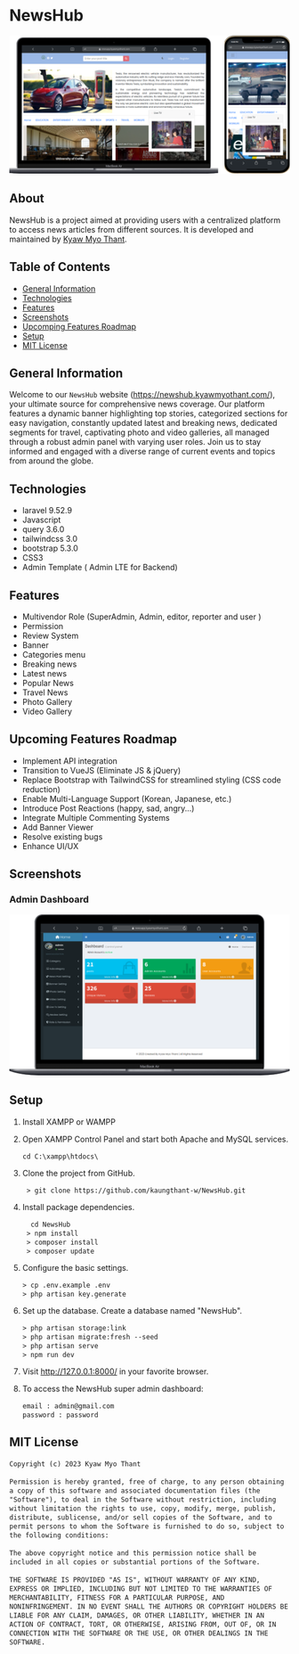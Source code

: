 # NewsHub
![video gallery](public/screenshoot/Group%201.png)

## About
NewsHub is a project aimed at providing users with a centralized platform to access news articles from different sources. It is developed and maintained by [Kyaw Myo Thant](https://www.newshub.kyawmyothant.com).

## Table of Contents
* [General Information](#general-information)
* [Technologies](#technologies)
* [Features](#features)
* [Screenshots](#screenshots)
* [Upcomping Features Roadmap](#upcoming-features-roadmap)
* [Setup](#setup)
* [MIT License](#mit-license)

## General Information
Welcome to our `NewsHub` website (https://newshub.kyawmyothant.com/), your ultimate source for comprehensive news coverage. Our platform features a dynamic banner highlighting top stories, categorized sections for easy navigation, constantly updated latest and breaking news, dedicated segments for travel, captivating photo and video galleries, all managed through a robust admin panel with varying user roles. Join us to stay informed and engaged with a diverse range of current events and topics from around the globe.


## Technologies
* laravel 9.52.9
* Javascript
* query 3.6.0
* tailwindcss 3.0
* bootstrap 5.3.0
* CSS3
* Admin Template ( Admin LTE for Backend)


## Features
* Multivendor Role (SuperAdmin, Admin, editor, reporter and user )
* Permission
* Review System
* Banner
* Categories menu
* Breaking news
* Latest news
* Popular News
* Travel News
* Photo Gallery
* Video Gallery

## Upcoming Features Roadmap
* Implement API integration
* Transition to VueJS (Eliminate JS & jQuery)
* Replace Bootstrap with TailwindCSS for streamlined styling (CSS code reduction)
* Enable Multi-Language Support (Korean, Japanese, etc.)
* Introduce Post Reactions (happy, sad, angry...)
* Integrate Multiple Commenting Systems
* Add Banner Viewer
* Resolve existing bugs
* Enhance UI/UX

## Screenshots

### Admin Dashboard
![video gallery](public/screenshoot/admindashboard.png)

## Setup
1. Install XAMPP or WAMPP
2. Open XAMPP Control Panel and start both Apache and MySQL services.
   ```
   cd C:\xampp\htdocs\
   ```
4. Clone the project from GitHub.
   ```
    > git clone https://github.com/kaungthant-w/NewsHub.git
   ```
5. Install package dependencies.
   ```
     cd NewsHub
    > npm install
    > composer install
    > composer update
   ```
6. Configure the basic settings.
   ```
   > cp .env.example .env
   > php artisan key.generate
   ```
   
7. Set up the database.
   Create a database named "NewsHub".
   ```
   > php artisan storage:link
   > php artisan migrate:fresh --seed
   > php artisan serve
   > npm run dev
   ```
9. Visit  http://127.0.0.1:8000/ in your favorite browser.
10. To access the NewsHub super admin dashboard:
    ```
    email : admin@gmail.com
    password : password
    ```
    


## MIT License
```
Copyright (c) 2023 Kyaw Myo Thant

Permission is hereby granted, free of charge, to any person obtaining a copy of this software and associated documentation files (the "Software"), to deal in the Software without restriction, including without limitation the rights to use, copy, modify, merge, publish, distribute, sublicense, and/or sell copies of the Software, and to permit persons to whom the Software is furnished to do so, subject to the following conditions:

The above copyright notice and this permission notice shall be included in all copies or substantial portions of the Software.

THE SOFTWARE IS PROVIDED "AS IS", WITHOUT WARRANTY OF ANY KIND, EXPRESS OR IMPLIED, INCLUDING BUT NOT LIMITED TO THE WARRANTIES OF MERCHANTABILITY, FITNESS FOR A PARTICULAR PURPOSE, AND NONINFRINGEMENT. IN NO EVENT SHALL THE AUTHORS OR COPYRIGHT HOLDERS BE LIABLE FOR ANY CLAIM, DAMAGES, OR OTHER LIABILITY, WHETHER IN AN ACTION OF CONTRACT, TORT, OR OTHERWISE, ARISING FROM, OUT OF, OR IN CONNECTION WITH THE SOFTWARE OR THE USE, OR OTHER DEALINGS IN THE SOFTWARE.
```
